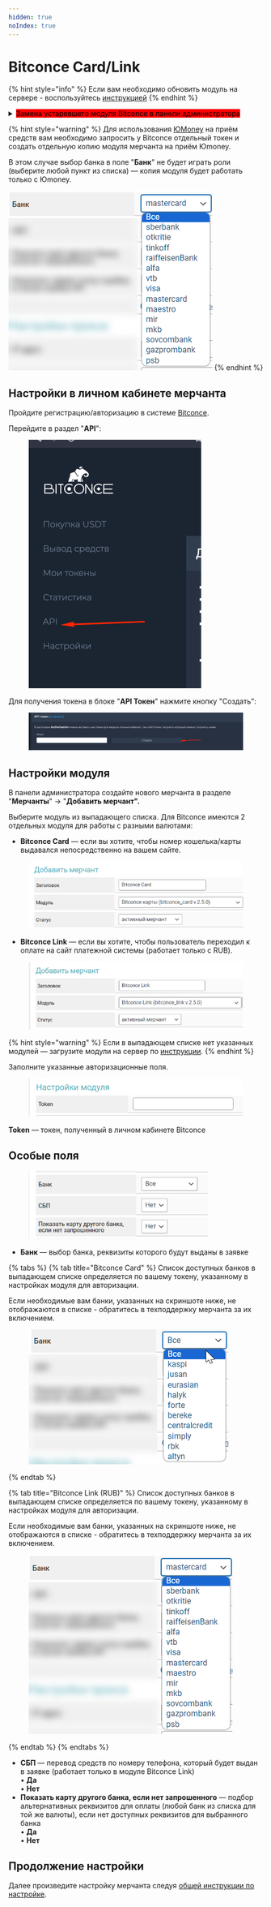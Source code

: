 ```yaml
---
hidden: true
noIndex: true
---
```


# Bitconce Card/Link

{% hint style="info" %}
Если вам необходимо обновить модуль на сервере - воспользуйтесь [инструкцией](https://premium.gitbook.io/rukovodstvo-polzovatelya/osnovnye-nastroiki/faq/kak-obnovit-faily-na-servere#moduli-merchantov)
{% endhint %}

<details>

<summary><mark style="background-color:red;">Замена устаревшего модуля Bitconce в панели администратора</mark></summary>

Модуль **Bitconce** был разделен на 2 модуля для работы с разными валютами:

• **Bitconce Card** — выдача реквизитов на странице заявки (банки для приема KZT, QIWI, ЮMoney и другие системы)

• **Bitconce Link** — переход на платежную страницу мерчанта (только банки для валюты RUB)

Если ранее вы использовали модуль **Bitconce** — в зависимости от используемой валюты (RUB или другие валюты) замените модуль на один из новых модулей в настройках уже созданной копии модуля в разделе "**Мерчанты**" (старый модуль поддерживаться не будет - <mark style="color:red;">его также необходимо удалить на сервере</mark>) и нажмите "**Сохранить**" (см. скриншот).

При настройке мерчанта с нуля — просто выберите подходящий модуль из списка (если в списке будут отсутствовать новые модули — вам необходимо загрузить их на сервер вручную по [инструкции](https://premium.gitbook.io/main/osnovnye-nastroiki/faq/kak-obnovit-faily-na-servere#moduli-merchantov)).

_Обращаем ваше внимание, что новые модули несовместимы со старым модулем - если вы решили использовать новые модули_ — _старый модуль (Bitconce) необходимо удалить на сервере. Если вы решили продолжить использовать старый модуль (он будет работать до отключения методов на стороне мерчанта)_ — _для вас ничего не поменяется, можете не загружать новые модули на сервер._

<img src="../../../.gitbook/assets/image (631).png" alt="" data-size="original">\
После замены модуля настройте новый модуль по стандартной инструкции, а также скорректируйте текст инструкции для пользователя в настройках модуля, если вы заменили модуль на **Bitconce Link** (шорткод \[to\_account] также можно удалить из инструкции — вместо выдачи реквизитов в заявке будет отображаться кнопка "**Перейти к оплате**").\
![](<../../../.gitbook/assets/image (624).png>)

</details>

{% hint style="warning" %}
Для использования [ЮMoney](https://yoomoney.ru/) на приём средств вам необходимо запросить у Bitconce отдельный токен и создать отдельную копию модуля мерчанта на приём Юmoney.

В этом случае выбор банка в поле "**Банк**" не будет играть роли (выберите любой пункт из списка) — копия модуля будет работать только с Юmoney.

<img src="../../../.gitbook/assets/image (628).png" alt="" data-size="original">
{% endhint %}

## Настройки в личном кабинете мерчанта

Пройдите регистрацию/авторизацию в системе [Bitconce](https://bitconce.top/).

Перейдите в раздел "**API**":

<figure><img src="../../../.gitbook/assets/изображение (92).png" alt="" width="341"><figcaption></figcaption></figure>

Для получения токена в блоке "**API Токен**" нажмите кнопку "Создать":

<figure><img src="../../../.gitbook/assets/изображение (100).png" alt=""><figcaption></figcaption></figure>

## Настройки модуля

В панели администратора создайте нового мерчанта в разделе "**Мерчанты**" -> "**Добавить мерчант".**

Выберите модуль из выпадающего списка. Для Bitconce имеются 2 отдельных модуля для работы с разными валютами:

* **Bitconce Card** — если вы хотите, чтобы номер кошелька/карты выдавался непосредственно на вашем сайте.

<figure><img src="../../../.gitbook/assets/image (627).png" alt="" width="496"><figcaption></figcaption></figure>

* **Bitconce Link** — если вы хотите, чтобы пользователь переходил к оплате на сайт платежной системы (работает только с RUB).

<figure><img src="../../../.gitbook/assets/image (626).png" alt="" width="503"><figcaption></figcaption></figure>

{% hint style="warning" %}
Если в выпадающем списке нет указанных модулей — загрузите модули на сервер по [инструкции](https://premium.gitbook.io/rukovodstvo-polzovatelya/osnovnye-nastroiki/faq/kak-obnovit-faily-na-servere#moduli-merchantov).
{% endhint %}

Заполните указанные авторизационные поля.

<figure><img src="../../../.gitbook/assets/image (1437).png" alt=""><figcaption></figcaption></figure>

**Token** — токен, полученный в личном кабинете Bitconce

## Особые поля

<figure><img src="../../../.gitbook/assets/image (1436).png" alt="" width="354"><figcaption></figcaption></figure>

* **Банк** — выбор банка, реквизиты которого будут выданы в заявке

{% tabs %}
{% tab title="Bitconce Card" %}
Список доступных банков в выпадающем списке определяется по вашему токену, указанному в настройках модуля для авторизации.

Если необходимые вам банки, указанных на скриншоте ниже, не отображаются в списке - обратитесь в техподдержку мерчанта за их включением.

<figure><img src="../../../.gitbook/assets/image (629).png" alt=""><figcaption></figcaption></figure>
{% endtab %}

{% tab title="Bitconce Link (RUB)" %}
Список доступных банков в выпадающем списке определяется по вашему токену, указанному в настройках модуля для авторизации.

Если необходимые вам банки, указанных на скриншоте ниже, не отображаются в списке - обратитесь в техподдержку мерчанта за их включением.

<figure><img src="../../../.gitbook/assets/image (628).png" alt=""><figcaption></figcaption></figure>
{% endtab %}
{% endtabs %}

* **СБП** — перевод средств по номеру телефона, который будет выдан в заявке (работает только в модуле Bitconce Link)\
  • **Да**\
  • **Нет**
* **Показать карту другого банка, если нет запрошенного** — подбор альтернативных реквизитов для оплаты (любой банк из списка для той же валюты), если нет доступных реквизитов для выбранного банка\
  • **Да**\
  • **Нет**

## Продолжение настройки

Далее произведите настройку мерчанта следуя [общей инструкции по настройке](https://premium.gitbook.io/rukovodstvo-polzovatelya/osnovnye-nastroiki/merchanty-i-avtovyplaty/merchanty/obshie-nastroiki-merchantov).
